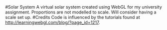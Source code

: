#Solar System
A virtual solar system created using WebGL for my university assignment.
Proportions are not modelled to scale. Will consider having a scale set up.
#Credits
Code is influenced by the tutorials found at http://learningwebgl.com/blog/?page_id=1217.